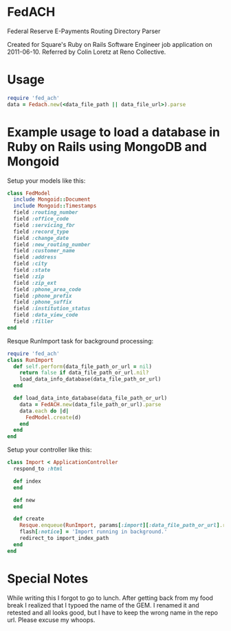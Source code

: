 # FedACH

Federal Reserve E-Payments Routing Directory Parser

Created for Square's Ruby on Rails Software Engineer job application on 2011-06-10.
Referred by Colin Loretz at Reno Collective.

# Usage

```ruby
require 'fed_ach'
data = Fedach.new(<data_file_path || data_file_url>).parse
```

# Example usage to load a database in Ruby on Rails using MongoDB and Mongoid

Setup your models like this:

```ruby
class FedModel
  include Mongoid::Document
  include Mongoid::Timestamps
  field :routing_number
  field :office_code
  field :servicing_fbr
  field :record_type
  field :change_date
  field :new_routing_number
  field :customer_name
  field :address
  field :city
  field :state
  field :zip
  field :zip_ext
  field :phone_area_code
  field :phone_prefix
  field :phone_suffix
  field :institution_status
  field :data_view_code
  field :filler
end
```

Resque RunImport task for background processing:

```ruby
require 'fed_ach'
class RunImport
  def self.perform(data_file_path_or_url = nil)
    return false if data_file_path_or_url.nil?
    load_data_info_database(data_file_path_or_url)
  end

  def load_data_into_database(data_file_path_or_url)
    data = FedACH.new(data_file_path_or_url).parse
    data.each do |d|
      FedModel.create(d)
    end
  end
end
```

Setup your controller like this:

```ruby
class Import < ApplicationController
  respond_to :html

  def index
  end

  def new
  end

  def create
    Resque.enqueue(RunImport, params[:import][:data_file_path_or_url].read)
    flash[:notice] = 'Import running in background.'
    redirect_to import_index_path
  end
end
```

# Special Notes

While writing this I forgot to go to lunch.  After getting back from my
food break I realized that I typoed the name of the GEM.  I renamed it
and retested and all looks good, but I have to keep the wrong name in
the repo url.  Please excuse my whoops.
